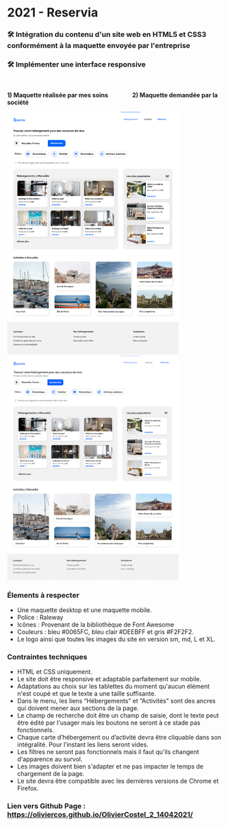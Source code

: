 # 2021  -  Reservia

### 🛠️ Intégration du contenu d'un site web en HTML5 et CSS3 conformément à la maquette envoyée par l'entreprise

### 🛠️ Implémenter une interface responsive

&nbsp;


__1) Maquette réalisée par mes soins &nbsp;   &nbsp;   &nbsp;   &nbsp;   &nbsp;   &nbsp; &nbsp;   &nbsp;   2) Maquette demandée par la société__

<img alt="maquette réalisée" width=400px src="maquette_done.png"></img>
<img alt="maquette demandée" width=400px src="reservia_maquette_asked.png"></img>


### Élements à respecter

- Une maquette desktop et une maquette mobile. 
- Police : Raleway 
- Icônes : Provenant de la bibliothèque de Font Awesome 
- Couleurs : bleu #0065FC, bleu clair #DEEBFF  et gris #F2F2F2.
- Le logo ainsi que toutes les images du site en version sm, md, L et XL.
 

### Contraintes techniques

- HTML et CSS uniquement. 
- Le site doit être responsive et adaptable parfaitement sur mobile.
- Adaptations au choix sur les tablettes du moment qu'aucun élément n'est coupé et que le texte a une taille suffisante. 
- Dans le menu, les liens “Hébergements” et “Activités” sont des ancres qui doivent mener aux sections de la page.
- Le champ de recherche doit être un champ de saisie, dont le texte peut être édité par l'usager mais les boutons ne seront à ce stade pas fonctionnels.
- Chaque carte d’hébergement ou d’activité devra être cliquable dans son intégralité. Pour l’instant les liens seront vides.
- Les filtres ne seront pas fonctionnels mais il faut qu'ils changent d'apparence au survol.
- Les images doivent bien s'adapter et ne pas impacter le temps de chargement de la page.
- Le site devra être compatible avec les dernières versions de Chrome et Firefox.

### Lien vers Github Page : https://oliviercos.github.io/OlivierCostel_2_14042021/
